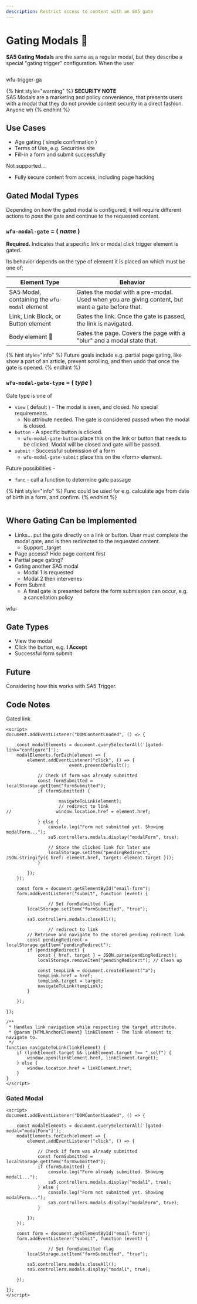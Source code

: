 ```yaml
---
description: Restrict access to content with an SA5 gate
---
```


# Gating Modals 🧪

**SA5 Gating Modals** are the same as a regular modal, but they describe a special "gating trigger" configuration.  When the user&#x20;



<img alt="" class="gitbook-drawing">







wfu-trigger-ga



{% hint style="warning" %}
**SECURITY NOTE** \
SA5 Modals are a marketing and policy convenience, that presents users with a modal that they do not provide content security in a direct fashion.  Anyone wh
{% endhint %}

## Use Cases

* Age gating ( simple confirmation )&#x20;
* Terms of Use, e.g. Securities site&#x20;
* Fill-in a form and submit successfully&#x20;

Not supported...

* Fully secure content from access, including page hacking

## Gated Modal Types&#x20;

Depending on how the gated modal is configured, it will require different actions to _pass_ the gate and continue to the requested content. &#x20;

### `wfu-modal-gate` = ( _name_ )&#x20;

**Required.**  Indicates that a specific link or modal click trigger element is gated.&#x20;

Its behavior depends on the type of element it is placed on which must be one of;&#x20;

| Element Type                                   | Behavior                                                                                           |
| ---------------------------------------------- | -------------------------------------------------------------------------------------------------- |
| SA5 Modal, containing the `wfu-modal` element  | Gates the modal with a pre-modal.  Used when you are giving content, but want a gate before that.  |
| Link, Link Block, or Button element            | Gates the link. Once the gate is passed, the link is navigated.                                    |
| ~~Body element~~ 🧪                            | Gates the page. Covers the page with a "blur" and a modal state that.                              |

{% hint style="info" %}
Future goals include e.g. partial page gating, like show a part of an article, prevent scrolling, and then undo that once the gate is opened.&#x20;
{% endhint %}









### `wfu-modal-gate-type` = ( _type_ )

Gate type is one of

* `view` ( default ) - The modal is seen, and closed. No special requirements.&#x20;
  * No attribute needed. The gate is considered passed when the modal is closed. &#x20;
* `button` - A specific button is clicked.&#x20;
  * `wfu-modal-gate-button` place this on the link or button that needs to be clicked. Modal will be closed and gate will be passed. &#x20;
* `submit` - Successful submission of a form
  * `wfu-modal-gate-submit` place this on the \<form> element. &#x20;

Future possibilities -&#x20;

* `func` - call a function to determine gate passage&#x20;

{% hint style="info" %}
Func could be used for e.g. calculate age from date of birth in a form, and confirm. &#x20;
{% endhint %}

<img src="../../.gitbook/assets/file.excalidraw (5).svg" alt="" class="gitbook-drawing">





## Where Gating Can be Implemented&#x20;

* Links... put the gate directly on a link or button.  User must complete the modal gate, and is then redirected to the requested content.&#x20;
  * Support \_target&#x20;
* Page access?  Hide page content first&#x20;
* Partial page gating? &#x20;
* Gating another SA5 modal&#x20;
  * Modal 1 is requested
  * Modal 2 then intervenes&#x20;
* Form Submit
  * A final gate is presented before the form submission can occur, e.g. a cancellation policy&#x20;









wfu-







## Gate Types

* View the modal
* Click the button, e.g. **I Accept** &#x20;
* Successful form submit&#x20;



## Future&#x20;

Considering how this works with SA5 Trigger. &#x20;



## Code Notes&#x20;

Gated link &#x20;

```
<script> 
document.addEventListener("DOMContentLoaded", () => { 

    const modalElements = document.querySelectorAll('[gated-link="configure"]');
    modalElements.forEach(element => {
        element.addEventListener("click", () => {
						event.preventDefault(); 

            // Check if form was already submitted
            const formSubmitted = localStorage.getItem("formSubmitted");
            if (formSubmitted) {
            
            		navigateToLink(element); 
            		// redirect to link
//                 window.location.href = element.href;
                
            } else {
                console.log("Form not submitted yet. Showing modalForm...");
                sa5.controllers.modals.display("modalForm", true); 
                
                // Store the clicked link for later use
                localStorage.setItem("pendingRedirect", JSON.stringify({ href: element.href, target: element.target }));                
            } 
            
        });
    });
    
    const form = document.getElementById("email-form");
    form.addEventListener("submit", function (event) {
        
				// Set formSubmitted flag
        localStorage.setItem("formSubmitted", "true"); 
        
        sa5.controllers.modals.closeAll(); 
        
				// redirect to link
        // Retrieve and navigate to the stored pending redirect link
        const pendingRedirect = localStorage.getItem("pendingRedirect");
        if (pendingRedirect) {
            const { href, target } = JSON.parse(pendingRedirect);
            localStorage.removeItem("pendingRedirect"); // Clean up

            const tempLink = document.createElement("a");
            tempLink.href = href;
            tempLink.target = target;
            navigateToLink(tempLink);
        }
        
    });    
    
}); 

/**
 * Handles link navigation while respecting the target attribute.
 * @param {HTMLAnchorElement} linkElement - The link element to navigate to.
 */
function navigateToLink(linkElement) {
    if (linkElement.target && linkElement.target !== "_self") {
        window.open(linkElement.href, linkElement.target);
    } else {
        window.location.href = linkElement.href;
    }
}
</script>
```



### Gated Modal

```
<script> 
document.addEventListener("DOMContentLoaded", () => { 

    const modalElements = document.querySelectorAll('[gated-modal="modalForm"]');
    modalElements.forEach(element => {
        element.addEventListener("click", () => {

            // Check if form was already submitted
            const formSubmitted = localStorage.getItem("formSubmitted");
            if (formSubmitted) {
                console.log("Form already submitted. Showing modal1...");
                sa5.controllers.modals.display("modal1", true); 
            } else {
                console.log("Form not submitted yet. Showing modalForm...");
                sa5.controllers.modals.display("modalForm", true); 
            } 
            
        });
    });
    
    const form = document.getElementById("email-form");
    form.addEventListener("submit", function (event) {
        
				// Set formSubmitted flag
        localStorage.setItem("formSubmitted", "true"); 
        
        sa5.controllers.modals.closeAll(); 
        sa5.controllers.modals.display("modal1", true); 

    });    
    
}); 
</script>


```











